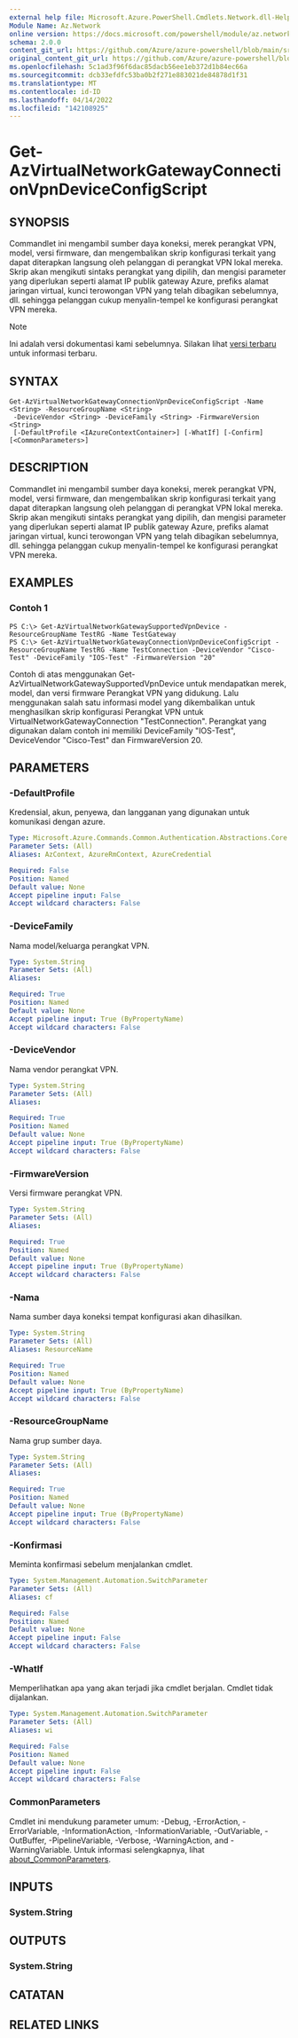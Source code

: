 ```yaml
---
external help file: Microsoft.Azure.PowerShell.Cmdlets.Network.dll-Help.xml
Module Name: Az.Network
online version: https://docs.microsoft.com/powershell/module/az.network/get-azvirtualnetworkgatewayconnectionvpndeviceconfigscript
schema: 2.0.0
content_git_url: https://github.com/Azure/azure-powershell/blob/main/src/Network/Network/help/Get-AzVirtualNetworkGatewayConnectionVpnDeviceConfigScript.md
original_content_git_url: https://github.com/Azure/azure-powershell/blob/main/src/Network/Network/help/Get-AzVirtualNetworkGatewayConnectionVpnDeviceConfigScript.md
ms.openlocfilehash: 5c1ad3f96f6dac85dacb56ee1eb372d1b84ec66a
ms.sourcegitcommit: dcb33efdfc53ba0b2f271e883021de84878d1f31
ms.translationtype: MT
ms.contentlocale: id-ID
ms.lasthandoff: 04/14/2022
ms.locfileid: "142108925"
---
```

# Get-AzVirtualNetworkGatewayConnectionVpnDeviceConfigScript

## SYNOPSIS
Commandlet ini mengambil sumber daya koneksi, merek perangkat VPN, model, versi firmware, dan mengembalikan skrip konfigurasi terkait yang dapat diterapkan langsung oleh pelanggan di perangkat VPN lokal mereka. Skrip akan mengikuti sintaks perangkat yang dipilih, dan mengisi parameter yang diperlukan seperti alamat IP publik gateway Azure, prefiks alamat jaringan virtual, kunci terowongan VPN yang telah dibagikan sebelumnya, dll. sehingga pelanggan cukup menyalin-tempel ke konfigurasi perangkat VPN mereka.

> [!NOTE]
>Ini adalah versi dokumentasi kami sebelumnya. Silakan lihat [versi terbaru](/powershell/module/az.network/get-azvirtualnetworkgatewayconnectionvpndeviceconfigscript) untuk informasi terbaru.

## SYNTAX

```
Get-AzVirtualNetworkGatewayConnectionVpnDeviceConfigScript -Name <String> -ResourceGroupName <String>
 -DeviceVendor <String> -DeviceFamily <String> -FirmwareVersion <String>
 [-DefaultProfile <IAzureContextContainer>] [-WhatIf] [-Confirm] [<CommonParameters>]
```

## DESCRIPTION
Commandlet ini mengambil sumber daya koneksi, merek perangkat VPN, model, versi firmware, dan mengembalikan skrip konfigurasi terkait yang dapat diterapkan langsung oleh pelanggan di perangkat VPN lokal mereka. Skrip akan mengikuti sintaks perangkat yang dipilih, dan mengisi parameter yang diperlukan seperti alamat IP publik gateway Azure, prefiks alamat jaringan virtual, kunci terowongan VPN yang telah dibagikan sebelumnya, dll. sehingga pelanggan cukup menyalin-tempel ke konfigurasi perangkat VPN mereka.

## EXAMPLES

### Contoh 1
```
PS C:\> Get-AzVirtualNetworkGatewaySupportedVpnDevice -ResourceGroupName TestRG -Name TestGateway
PS C:\> Get-AzVirtualNetworkGatewayConnectionVpnDeviceConfigScript -ResourceGroupName TestRG -Name TestConnection -DeviceVendor "Cisco-Test" -DeviceFamily "IOS-Test" -FirmwareVersion "20"
```

Contoh di atas menggunakan Get-AzVirtualNetworkGatewaySupportedVpnDevice untuk mendapatkan merek, model, dan versi firmware Perangkat VPN yang didukung.
Lalu menggunakan salah satu informasi model yang dikembalikan untuk menghasilkan skrip konfigurasi Perangkat VPN untuk VirtualNetworkGatewayConnection "TestConnection". Perangkat yang digunakan dalam contoh ini memiliki DeviceFamily "IOS-Test", DeviceVendor "Cisco-Test" dan FirmwareVersion 20.

## PARAMETERS

### -DefaultProfile
Kredensial, akun, penyewa, dan langganan yang digunakan untuk komunikasi dengan azure.

```yaml
Type: Microsoft.Azure.Commands.Common.Authentication.Abstractions.Core.IAzureContextContainer
Parameter Sets: (All)
Aliases: AzContext, AzureRmContext, AzureCredential

Required: False
Position: Named
Default value: None
Accept pipeline input: False
Accept wildcard characters: False
```

### -DeviceFamily
Nama model/keluarga perangkat VPN.

```yaml
Type: System.String
Parameter Sets: (All)
Aliases:

Required: True
Position: Named
Default value: None
Accept pipeline input: True (ByPropertyName)
Accept wildcard characters: False
```

### -DeviceVendor
Nama vendor perangkat VPN.

```yaml
Type: System.String
Parameter Sets: (All)
Aliases:

Required: True
Position: Named
Default value: None
Accept pipeline input: True (ByPropertyName)
Accept wildcard characters: False
```

### -FirmwareVersion
Versi firmware perangkat VPN.

```yaml
Type: System.String
Parameter Sets: (All)
Aliases:

Required: True
Position: Named
Default value: None
Accept pipeline input: True (ByPropertyName)
Accept wildcard characters: False
```

### -Nama
Nama sumber daya koneksi tempat konfigurasi akan dihasilkan.

```yaml
Type: System.String
Parameter Sets: (All)
Aliases: ResourceName

Required: True
Position: Named
Default value: None
Accept pipeline input: True (ByPropertyName)
Accept wildcard characters: False
```

### -ResourceGroupName
Nama grup sumber daya.

```yaml
Type: System.String
Parameter Sets: (All)
Aliases:

Required: True
Position: Named
Default value: None
Accept pipeline input: True (ByPropertyName)
Accept wildcard characters: False
```

### -Konfirmasi
Meminta konfirmasi sebelum menjalankan cmdlet.

```yaml
Type: System.Management.Automation.SwitchParameter
Parameter Sets: (All)
Aliases: cf

Required: False
Position: Named
Default value: None
Accept pipeline input: False
Accept wildcard characters: False
```

### -WhatIf
Memperlihatkan apa yang akan terjadi jika cmdlet berjalan.
Cmdlet tidak dijalankan.

```yaml
Type: System.Management.Automation.SwitchParameter
Parameter Sets: (All)
Aliases: wi

Required: False
Position: Named
Default value: None
Accept pipeline input: False
Accept wildcard characters: False
```

### CommonParameters
Cmdlet ini mendukung parameter umum: -Debug, -ErrorAction, -ErrorVariable, -InformationAction, -InformationVariable, -OutVariable, -OutBuffer, -PipelineVariable, -Verbose, -WarningAction, and -WarningVariable. Untuk informasi selengkapnya, lihat [about_CommonParameters](http://go.microsoft.com/fwlink/?LinkID=113216).

## INPUTS

### System.String

## OUTPUTS

### System.String

## CATATAN

## RELATED LINKS
